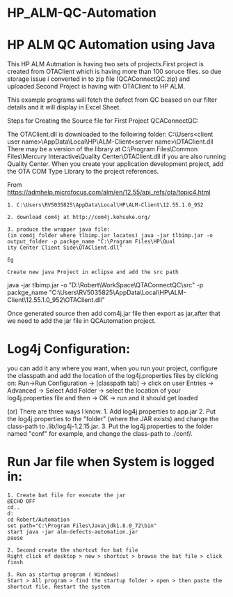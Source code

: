 # HP_ALM-QC-Automation

# HP ALM QC Automation using Java

This HP ALM Autmation is having two sets of projects.First project is created from OTAClient which is having more than 100 soruce files. so due storage issue i converted in to zip file (QCAConnectQC.zip) and uploaded.Second Project is having with OTAClient to HP ALM.

This example programs will fetch the defect from QC beased on our filter details and it will display in Excel Sheet.

Steps for Creating the Source file for First Project QCAConnectQC:

The OTAClient.dll is downloaded to the following folder:
C:\Users\<client user name>\AppData\Local\HP\ALM-Client\<server name>\OTAClient.dll
There may be a version of the library at C:\Program Files\Common Files\Mercury Interactive\Quality Center\OTAClient.dll if you are also running Quality Center.
When you create your application development project, add the OTA COM Type Library to the project references.

From <https://admhelp.microfocus.com/alm/en/12.55/api_refs/ota/topic4.html> 


	1. C:\Users\RV5035825\AppData\Local\HP\ALM-Client\12.55.1.0_952

	2. download com4j at http://com4j.kohsuke.org/

	3. produce the wrapper java file:
	(in com4j folder where tlbimp.jar locates) java -jar tlbimp.jar -o output_folder -p packge_name "C:\Program Files\HP\Qual
	ity Center Client Side\OTAClient.dll"
	
	Eg
	
	Create new java Project in eclipse and add the src path
	
java -jar tlbimp.jar -o "D:\Robert\WorkSpace\QTAConnectQC\src" -p packge_name "C:\Users\RV5035825\AppData\Local\HP\ALM-Client\12.55.1.0_952\OTAClient.dll"

Once generated source then add com4j.jar file then export as jar,after that we need to add the jar file in QCAutomation project.

# Log4j Configuration:

you can add it any where you want, when you run your project, configure the classpath and add the location of the log4j.properties files by clicking on: Run->Run Configuration -> [classpath tab] -> click on user Entries -> Advanced -> Select Add Folder -> select the location of your log4j.properties file
and then -> OK -> run
and it should get loaded

(or)
There are three ways l know.
	1. Add log4j.properties to app.jar
	2. Put the log4j.properties to the "folder" (where the JAR exists) and change the class-path to .lib/log4j-1.2.15.jar.
	3. Put the log4j.properties to the folder named "conf" for example, and change the class-path to ./conf/.

# Run Jar file when System is logged in:
	1. Create bat file for execute the jar
	@ECHO OFF
	cd..
	d:
	cd Robert/Automation
	set path="C:\Program Files\Java\jdk1.8.0_72\bin"
	start java -jar alm-defects-automation.jar
	pause 
	
	2. Second create the shortcut for bat file
	Right click of desktop > new > shortcut > browse the bat file > click finsh
	
	3. Run as startup program ( Windows)
	Start > All program > find the startup folder > open > then paste the shortcut file. Restart the system

